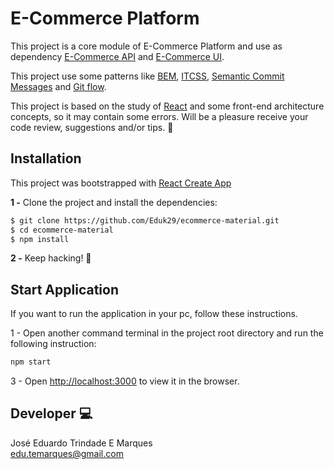 # E-Commerce Platform

This project is a core module of E-Commerce Platform and use as dependency [E-Commerce API](https://github.com/Eduk29/ecommerce-api) and [E-Commerce UI](https://github.com/Eduk29/ecommerce-ui). 

This project use some patterns like [BEM](http://getbem.com/), [ITCSS](https://speakerdeck.com/dafed/managing-css-projects-with-itcss), [Semantic Commit Messages](https://gist.github.com/joshbuchea/6f47e86d2510bce28f8e7f42ae84c716) and [Git flow](https://nvie.com/posts/a-successful-git-branching-model/).

This project is based on the study of [React](https://reactjs.org/) and some front-end architecture concepts, so it may contain some errors. Will be a pleasure receive your code review, suggestions and/or tips. :raised_hands:

## Installation
This project was bootstrapped with [React Create App](https://github.com/facebook/create-react-app)

**1 -** Clone the project and install the dependencies:
```bash
$ git clone https://github.com/Eduk29/ecommerce-material.git
$ cd ecommerce-material
$ npm install
```
**2 -** Keep hacking! :metal:

## Start Application

If you want to run the application in your pc, follow these instructions. 

1 - Open another command terminal in the project root directory and run the following instruction:
```bash
npm start
```

3 - Open [http://localhost:3000](http://localhost:3000) to view it in the browser.

## Developer :computer:

José Eduardo Trindade E Marques  
edu.temarques@gmail.com